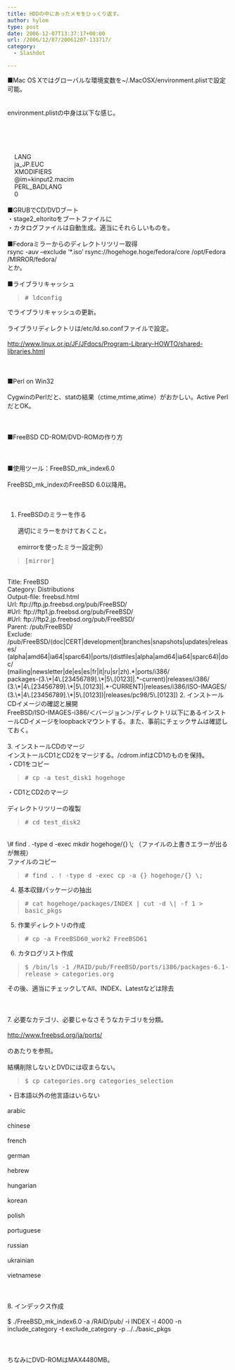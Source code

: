 ```yaml
---
title: HDDの中にあったメモをひっくり返す。
author: hylom
type: post
date: 2006-12-07T13:37:17+00:00
url: /2006/12/07/20061207-133717/
category:
  - Slashdot

---
```

■Mac OS Xではグローバルな環境変数を~/.MacOSX/environment.plistで設定可能。  
</br>   
environment.plistの中身は以下な感じ。 

> <div>
>   <tt> <?xml version="1.0" encoding="UTF-8"?> </tt>
> </div>

</br>   
<!DOCTYPE plist PUBLIC &#8220;-//Apple Computer//DTD PLIST 1.0//EN&#8221; &#8220;http://www.apple.com/DTDs/PropertyList-1.0.dtd&#8221;></br>   
<plist version=&#8221;1.0&#8243;></br>   
<dict></br>   
&nbsp; &nbsp; <key>LANG</key></br>   
&nbsp; &nbsp; <string>ja_JP.EUC</string></br>   
&nbsp; &nbsp; <key>XMODIFIERS</key></br>   
&nbsp; &nbsp; <string>@im=kinput2.macim</string></br>   
&nbsp; &nbsp; <key>PERL_BADLANG</key></br>   
&nbsp; &nbsp; <string>0</string></br>   
</dict></br>   
</plist> ■GRUBでCD/DVDブート</br>   
・stage2_eltoritoをブートファイルに</br>   
・カタログファイルは自動生成。適当にそれらしいものを。</br>  
</br>   
■Fedoraミラーからのディレクトリツリー取得</br>   
rsync -auv &#8211;exclude &#8216;*.iso&#8217; rsync://hogehoge.hoge/fedora/core /opt/Fedora /MIRROR/fedora/</br>   
とか。</br>  
</br>   
■ライブラリキャッシュ 

> <div>
>   <tt> # ldconfig </tt>
> </div>

でライブラリキャッシュの更新。</br>   
ライブラリディレクトリは/etc/ld.so.confファイルで設定。</br>   
http://www.linux.or.jp/JF/JFdocs/Program-Library-HOWTO/shared-libraries.html</br>  
</br>   
■Perl on Win32</br>   
CygwinのPerlだと、statの結果（ctime&#44;mtime&#44;atime）がおかしい。Active PerlだとOK。</br>  
</br>   
■FreeBSD CD-ROM/DVD-ROMの作り方</br>  
</br>   
■使用ツール：FreeBSD\_mk\_index6.0</br>   
FreeBSD\_mk\_indexのFreeBSD 6.0以降用。</br>  
</br>   
1. FreeBSDのミラーを作る</br>   
適切にミラーをかけておくこと。</br>   
emirrorを使ったミラー設定例） 

> <div>
>   <tt> [mirror] </tt>
> </div>

</br>   
Title: FreeBSD</br>   
Category: Distributions</br>   
Output-file: freebsd.html</br>   
Url: ftp://ftp.jp.freebsd.org/pub/FreeBSD/</br>   
#Url: ftp://ftp1.jp.freebsd.org/pub/FreeBSD/</br>   
#Url: ftp://ftp2.jp.freebsd.org/pub/FreeBSD/</br>   
Parent: /pub/FreeBSD/</br>   
Exclude: /pub/FreeBSD/(doc|CERT|development|branches|snapshots|updates|releases/</br>   
(alpha|amd64|ia64|sparc64)|ports/(distfiles|alpha|amd64|ia64|sparc64)|doc/</br>   
(mailing|newsletter|de|es|es|fr|it|ru|sr|zh).*|ports/i386/</br>   
packages-(3.\*|4\.[23456789].\*|5\.[0123]|.*-current)|releases/i386/</br>   
(3.\*|4\.[23456789].\*|5\.[0123]|.*-CURRENT)|releases/i386/ISO-IMAGES/</br>   
(3.\*|4\.[23456789].\*|5\.[0123])|releases/pc98/5\.[0123]) 2. インストールCDイメージの確認と展開</br>   
FreeBSD/ISO-IMAGES-i386/＜バージョン＞/ディレクトリ以下にあるインストールCDイメージをloopbackマウントする。また、事前にチェックサムは確認しておく。</br>  
</br>   
3. インストールCDのマージ</br>   
インストールCD1とCD2をマージする。/cdrom.infはCD1のものを保持。</br>   
・CD1をコピー 

> <div>
>   <tt> # cp -a test_disk1 hogehoge </tt>
> </div>

・CD1とCD2のマージ</br>   
ディレクトリツリーの複製 

> <div>
>   <tt> # cd test_disk2 </tt>
> </div>

</br>   
\# find . -type d -exec mkdir hogehoge/{} \; （ファイルの上書きエラーが出るが無視）</br>   
ファイルのコピー 

> <div>
>   <tt> # find . ! -type d -exec cp -a {} hogehoge/{} \; </tt>
> </div>

4. 基本収録パッケージの抽出 

> <div>
>   <tt> # cat hogehoge/packages/INDEX | cut -d \| -f 1 > basic_pkgs </tt>
> </div>

5. 作業ディレクトリの作成 

> <div>
>   <tt> # cp -a FreeBSD60_work2 FreeBSD61 </tt>
> </div>

6. カタログリスト作成 

> <div>
>   <tt> $ /bin/ls -1 /RAID/pub/FreeBSD/ports/i386/packages-6.1-release > categories.org </tt>
> </div>

その後、適当にチェックしてAll、INDEX、Latestなどは除去</br>  
</br>   
7. 必要なカテゴリ、必要じゃなさそうなカテゴリを分類。</br>   
http://www.freebsd.org/ja/ports/</br>   
のあたりを参照。</br>   
結構削除しないとDVDには収まらない。 

> <div>
>   <tt> $ cp categories.org categories_selection </tt>
> </div>

・日本語以外の他言語はいらない</br>   
arabic</br>   
chinese</br>   
french</br>   
german</br>   
hebrew</br>   
hungarian</br>   
korean</br>   
polish</br>   
portuguese</br>   
russian</br>   
ukrainian</br>   
vietnamese</br>  
</br>   
8. インデックス作成</br>   
$ ./FreeBSD\_mk\_index6.0 -a /RAID/pub/ -i INDEX -l 4000 -n include\_category -t exclude\_category -p ../../basic_pkgs</br>  
</br>   
ちなみにDVD-ROMはMAX4480MB。</br>  
</br>  
</br>
